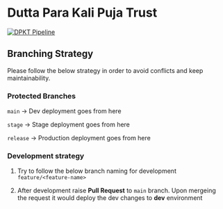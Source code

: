 # Dutta Para Kali Puja Trust
[![DPKT Pipeline](https://github.com/Tech-Huddle/dpkt/actions/workflows/github-actions.yml/badge.svg?branch=main)](https://github.com/Tech-Huddle/dpkt/actions/workflows/github-actions.yml)

## Branching Strategy
Please follow the below strategy in order to avoid conflicts and keep maintainability.

### Protected Branches

`main` -> Dev deployment goes from here

`stage` -> Stage deployment goes from here

`release` -> Production deployment goes from here


### Development strategy

1. Try to follow the below branch naming for development `feature/<feature-name>`

2. After development raise **Pull Request** to `main` branch. Upon mergeing the request it would deploy the dev changes to **dev** environment

